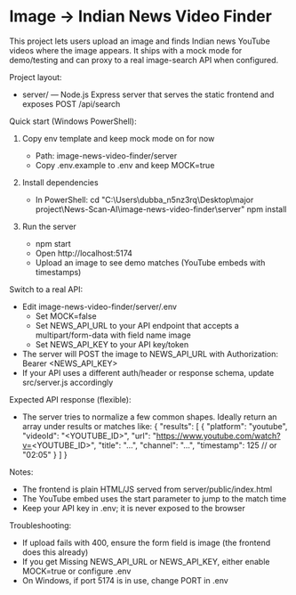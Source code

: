 # Image → Indian News Video Finder

This project lets users upload an image and finds Indian news YouTube videos where the image appears. It ships with a mock mode for demo/testing and can proxy to a real image-search API when configured.

Project layout:
- server/ — Node.js Express server that serves the static frontend and exposes POST /api/search

Quick start (Windows PowerShell):
1) Copy env template and keep mock mode on for now
   - Path: image-news-video-finder/server
   - Copy .env.example to .env and keep MOCK=true

2) Install dependencies
   - In PowerShell:
     cd "C:\Users\dubba_n5nz3rq\Desktop\major project\News-Scan-AI\image-news-video-finder\server"
     npm install

3) Run the server
   - npm start
   - Open http://localhost:5174
   - Upload an image to see demo matches (YouTube embeds with timestamps)

Switch to a real API:
- Edit image-news-video-finder/server/.env
  - Set MOCK=false
  - Set NEWS_API_URL to your API endpoint that accepts a multipart/form-data with field name image
  - Set NEWS_API_KEY to your API key/token
- The server will POST the image to NEWS_API_URL with Authorization: Bearer <NEWS_API_KEY>
- If your API uses a different auth/header or response schema, update src/server.js accordingly

Expected API response (flexible):
- The server tries to normalize a few common shapes. Ideally return an array under results or matches like:
  {
    "results": [
      {
        "platform": "youtube",
        "videoId": "<YOUTUBE_ID>",
        "url": "https://www.youtube.com/watch?v=<YOUTUBE_ID>",
        "title": "...",
        "channel": "...",
        "timestamp": 125  // or "02:05"
      }
    ]
  }

Notes:
- The frontend is plain HTML/JS served from server/public/index.html
- The YouTube embed uses the start parameter to jump to the match time
- Keep your API key in .env; it is never exposed to the browser

Troubleshooting:
- If upload fails with 400, ensure the form field is image (the frontend does this already)
- If you get Missing NEWS_API_URL or NEWS_API_KEY, either enable MOCK=true or configure .env
- On Windows, if port 5174 is in use, change PORT in .env
